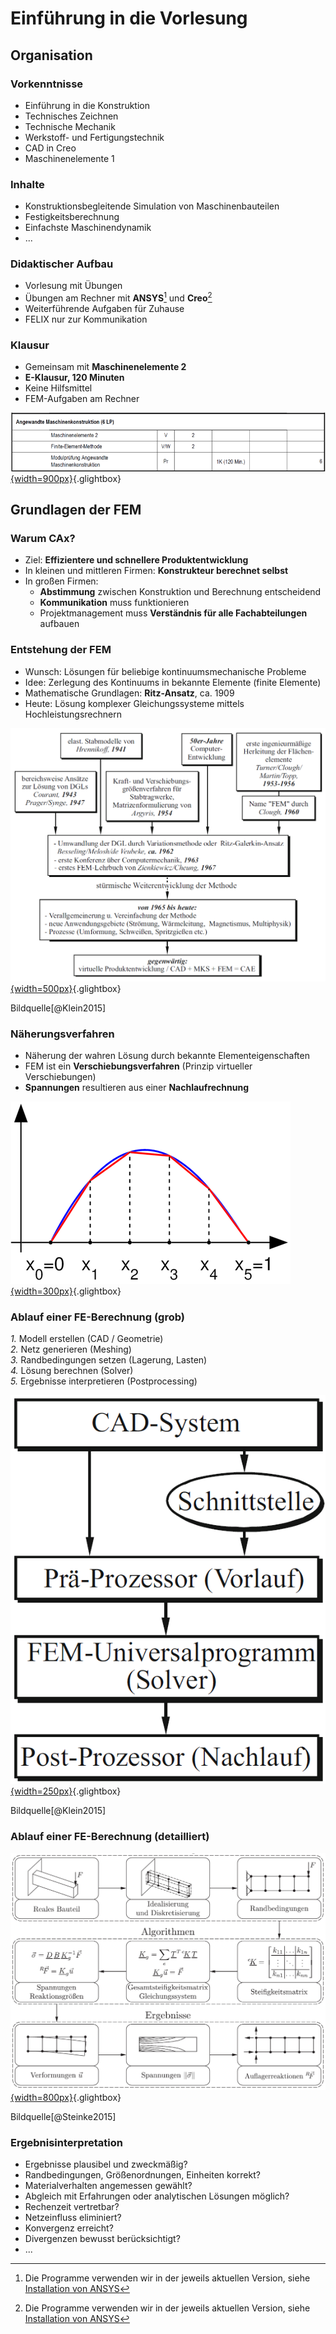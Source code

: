 # Einführung in die Vorlesung

## Organisation

### Vorkenntnisse

- Einführung in die Konstruktion  
- Technisches Zeichnen  
- Technische Mechanik  
- Werkstoff- und Fertigungstechnik  
- CAD in Creo  
- Maschinenelemente 1  

### Inhalte

- Konstruktionsbegleitende Simulation von Maschinenbauteilen  
- Festigkeitsberechnung  
- Einfachste Maschinendynamik  
- ...  

### Didaktischer Aufbau

- Vorlesung mit Übungen  
- Übungen am Rechner mit **ANSYS**[^1] und **Creo**[^1]
- Weiterführende Aufgaben für Zuhause  
- FELIX nur zur Kommunikation

[^1]: Die Programme verwenden wir in der jeweils aktuellen Version, siehe [Installation von ANSYS](02_installation_erste_schritte.md)

### Klausur

- Gemeinsam mit **Maschinenelemente 2**  
- **E-Klausur, 120 Minuten**  
- Keine Hilfsmittel  
- FEM-Aufgaben am Rechner  

[![SPO](media/01_einfuehrung/01_SPO.png){width=900px}](media/01_einfuehrung/01_SPO.png "Auszug Prüfungsordnung (SPO)"){.glightbox}

<!--
### Vorlesungsplan

Diese Übersicht zeigt die geplante Struktur der 15 Vorlesungsblöcke. Die Inhalte bauen aufeinander auf und dienen hier lediglich der Orientierung.

**Block 1**: Organisation, Einführung, Grundlagen  
**Block 2**: Grundlagen der FEM, statisch lineare Analysen (Kragbalken unter Zug)  
**Block 3**: Statisch lineare Analysen (Zugversuch, Netzeinflussstudie)  
**Block 4**: Statisch lineare Analysen (Kragbalken unter Biegung)  
**Block 5**: Statisch lineare Analysen (Kerbformzahl)  
**Block 6**: Statisch lineare Analysen (Biegelinien Dubbelfälle, Krafteinleitungsproblematik)  
**Block 7**: Statisch lineare Analysen (Biegelinien Dubbelfälle, Krafteinleitungsproblematik)  
**Block 8**: Statisch lineare Analysen **tbd, Schweißen, Kerbspannungsprinzip**  
**Block 9**:  Statisch lineare Analysen **tbd, Schweißen, Kerbspannungsprinzip**  
**Block 10**: Statisch lineare Analysen – Symmetrien ausnutzen  
**Block 11**: Modalanalyse (Grundlagen, Freiheitsgrade, Eigenfrequenzen)  
**Block 12**: Modalanalyse (Variation der Aufspannung, Materialkombinationen)  
**Block 13**: **tdb CFD in Discovery/FLUENT??**  
**Block 14**: **tdb CFD in Discovery/FLUENT??**  
**Block 15**: **Wiederholung, offene Fragen, Klausurvorbereitung**
-->

## Grundlagen der FEM

### Warum CAx?

- Ziel: **Effizientere und schnellere Produktentwicklung**
- In kleinen und mittleren Firmen: **Konstrukteur berechnet selbst**
- In großen Firmen:
    - **Abstimmung** zwischen Konstruktion und Berechnung entscheidend
    - **Kommunikation** muss funktionieren
    - Projektmanagement muss **Verständnis für alle Fachabteilungen** aufbauen

### Entstehung der FEM

- Wunsch: Lösungen für beliebige kontinuumsmechanische Probleme
- Idee: Zerlegung des Kontinuums in bekannte Elemente (finite Elemente)
- Mathematische Grundlagen: **Ritz-Ansatz**, ca. 1909
- Heute: Lösung komplexer Gleichungssysteme mittels Hochleistungsrechnern

[![Historische Entwicklung der FEM](media/01_einfuehrung/01_fem_historie.png){width=500px}](media/01_einfuehrung/01_fem_historie.png "Historische Entwicklung der FEM"){.glightbox}

<span class="bildquelle">Bildquelle[@Klein2015]</span>

### Näherungsverfahren

- Näherung der wahren Lösung durch bekannte Elementeigenschaften
- FEM ist ein **Verschiebungsverfahren** (Prinzip virtueller Verschiebungen)
- **Spannungen** resultieren aus einer **Nachlaufrechnung**

[![Beispiel Näherung](media/01_einfuehrung/01_naeherung.png){width=300px}](media/01_einfuehrung/01_naeherung.png "Beispiel Näherung"){.glightbox}

### Ablauf einer FE-Berechnung (grob)

*1.* Modell erstellen (CAD / Geometrie)  
*2.* Netz generieren (Meshing)  
*3.* Randbedingungen setzen (Lagerung, Lasten)  
*4.* Lösung berechnen (Solver)  
*5.* Ergebnisse interpretieren (Postprocessing)  

[![Grobablauf der FEM](media/01_einfuehrung/01_Ablauf_FEM_grob.png){width=250px}](media/01_einfuehrung/01_Ablauf_FEM_grob.png "Grobablauf der FEM"){.glightbox}

<span class="bildquelle">Bildquelle[@Klein2015]</span>

### Ablauf einer FE-Berechnung (detailliert)

[![Detaillierter Ablauf einer FEM-Berechnung](media/01_einfuehrung/01_Ablauf_FEM_detailliert.png){width=800px}](media/01_einfuehrung/01_Ablauf_FEM_detailliert.png "Detaillierter Ablauf einer FEM-Berechnung"){.glightbox}

<span class="bildquelle">Bildquelle[@Steinke2015]</span>

### Ergebnisinterpretation

- Ergebnisse plausibel und zweckmäßig?
- Randbedingungen, Größenordnungen, Einheiten korrekt?
- Materialverhalten angemessen gewählt?
- Abgleich mit Erfahrungen oder analytischen Lösungen möglich?
- Rechenzeit vertretbar?
- Netzeinfluss eliminiert?
- Konvergenz erreicht?
- Divergenzen bewusst berücksichtigt?
- ...
